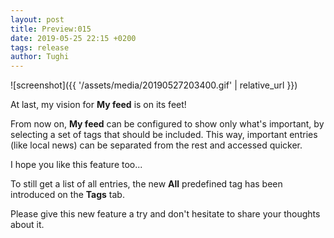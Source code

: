 ```yaml
---
layout: post
title: Preview:015
date: 2019-05-25 22:15 +0200
tags: release
author: Tughi
---
```


![screenshot]({{ '/assets/media/20190527203400.gif' | relative_url }})

At last, my vision for **My feed** is on its feet!

From now on, **My feed** can be configured to show only what's important, by selecting a set of tags that should be included. This way, important entries (like local news) can be separated from the rest and accessed quicker.

I hope you like this feature too...

To still get a list of all entries, the new **All** predefined tag has been introduced on the **Tags** tab.

Please give this new feature a try and don't hesitate to share your thoughts about it.
